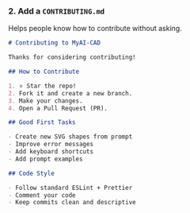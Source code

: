 ### 2. **Add a `CONTRIBUTING.md`**

Helps people know how to contribute without asking.

```markdown
# Contributing to MyAI-CAD

Thanks for considering contributing!

## How to Contribute

1. ⭐ Star the repo!
2. Fork it and create a new branch.
3. Make your changes.
4. Open a Pull Request (PR).

## Good First Tasks

- Create new SVG shapes from prompt
- Improve error messages
- Add keyboard shortcuts
- Add prompt examples

## Code Style

- Follow standard ESLint + Prettier
- Comment your code
- Keep commits clean and descriptive
